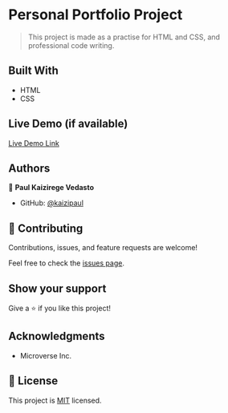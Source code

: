 # Personal Portfolio Project

> This project is made as a practise for HTML and CSS, and professional code writing.

## Built With

- HTML
- CSS

## Live Demo (if available)

[Live Demo Link](https://kaizipaul.github.io/portfolio-project/)

## Authors

👤 **Paul Kaizirege Vedasto**

- GitHub: [@kaizipaul](https://github.com/kaizipaul)

## 🤝 Contributing

Contributions, issues, and feature requests are welcome!

Feel free to check the [issues page](../../issues/).

## Show your support

Give a ⭐️ if you like this project!

## Acknowledgments

- Microverse Inc.

## 📝 License

This project is [MIT](./LICENSE) licensed.
